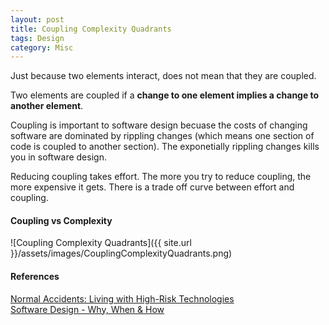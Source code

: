 ```yaml
---
layout: post
title: Coupling Complexity Quadrants
tags: Design
category: Misc
---
```

Just because two elements interact, does not mean that they are coupled.

Two elements are coupled if a **change to one element implies a change to another element**.  

Coupling is important to software design becuase the costs of changing software are dominated by rippling changes (which means one section of code is coupled to another section). The exponetially rippling changes kills you in software design.  

Reducing coupling takes effort. The more you try to reduce coupling, the more expensive it gets. There is a trade off curve between effort and coupling.  

#### Coupling vs Complexity  

![Coupling Complexity Quadrants]({{ site.url }}/assets/images/CouplingComplexityQuadrants.png)

#### References ####

[Normal Accidents: Living with High-Risk Technologies](http://www.amazon.com/Normal-Accidents-Living-High-Risk-Technologies/dp/0691004129)  
[Software Design - Why, When & How](http://blog.markpearl.co.za/Software-Design-Why-When-How)  
